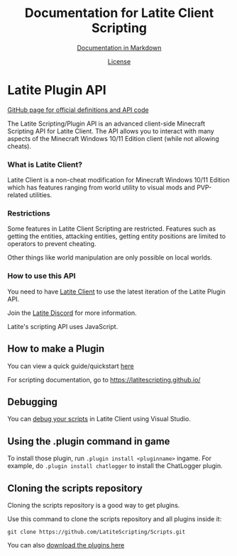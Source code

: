 <div align="center">
  <h1>Documentation for Latite Client Scripting</h1>
  <p><a href="https://github.com/LatiteScripting/latitescripting.github.io/blob/main/docs-markdown/exports.md">Documentation in Markdown</a></p>
  <a href="https://github.com/LatiteScripting/latitescripting.github.io/blob/main/LICENSE.md">License</a>
</div>

# Latite Plugin API

[GitHub page for official definitions and API code](https://github.com/latitescripting/latiteapi)

The Latite Scripting/Plugin API is an advanced client-side Minecraft Scripting API for Latite Client. The API allows you to interact with many aspects of the Minecraft Windows 10/11 Edition client (while not allowing cheats).

### What is Latite Client?
Latite Client is a non-cheat modification for Minecraft Windows 10/11 Edition which has features ranging from world utility to visual mods and PVP-related utilities. 

### Restrictions
Some features in Latite Client Scripting are restricted. Features such as getting the entities, attacking entities, getting entity positions are limited to operators to prevent cheating.

Other things like world manipulation are only possible on local worlds.

### How to use this API

You need to have [Latite Client](https://latite.net) to use the latest iteration of the Latite Plugin API.

Join the [Latite Discord](https://discord.gg/latite) for more information.

Latite's scripting API uses JavaScript.

## How to make a Plugin

You can view a quick guide/quickstart [here](https://github.com/LatiteScripting/Scripts/tree/master/how-to-make-a-plugin.md)

For scripting documentation, go to https://latitescripting.github.io/

## Debugging

You can [debug your scripts](https://github.com/LatiteScripting/Scripts/tree/master/debugging.md) in Latite Client using Visual Studio.

## Using the .plugin command in game
To install those plugin, run `.plugin install <pluginname>` ingame. For example, do `.plugin install chatlogger` to install the ChatLogger plugin.

## Cloning the scripts repository
Cloning the scripts repository is a good way to get plugins.

Use this command to clone the scripts repository and all plugins inside it:
```console
git clone https://github.com/LatiteScripting/Scripts.git
```
You can also [download the plugins here](https://github.com/LatiteScripting/Scripts/archive/refs/heads/master.zip)





